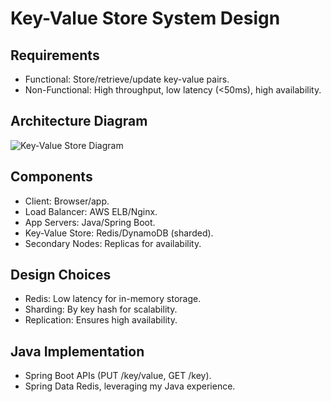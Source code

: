 # Key-Value Store System Design

## Requirements
- Functional: Store/retrieve/update key-value pairs.
- Non-Functional: High throughput, low latency (<50ms), high availability.

## Architecture Diagram
![Key-Value Store Diagram](key-value-store-diagram.png)

## Components
- Client: Browser/app.
- Load Balancer: AWS ELB/Nginx.
- App Servers: Java/Spring Boot.
- Key-Value Store: Redis/DynamoDB (sharded).
- Secondary Nodes: Replicas for availability.

## Design Choices
- Redis: Low latency for in-memory storage.
- Sharding: By key hash for scalability.
- Replication: Ensures high availability.

## Java Implementation
- Spring Boot APIs (PUT /key/value, GET /key).
- Spring Data Redis, leveraging my Java experience.